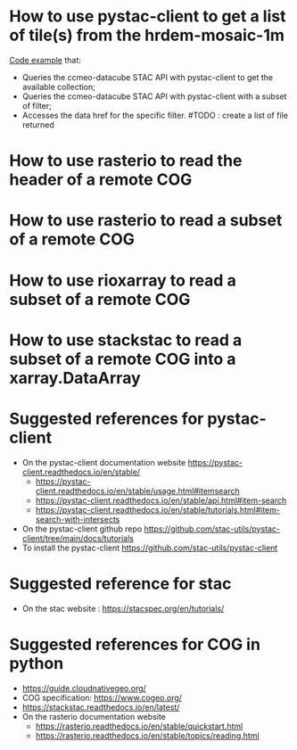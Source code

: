 # How to use pystac-client to get a list of tile(s) from the hrdem-mosaic-1m
[Code example](pystac-client-example.py) that:
 - Queries the ccmeo-datacube STAC API with pystac-client to get the available collection;
 - Queries the ccmeo-datacube STAC API with pystac-client with a subset of filter;
 - Accesses the data href for the specific filter.
 #TODO : create a list of file returned

# How to use rasterio to read the header of a remote COG 
# How to use rasterio to read a subset of a remote COG
# How to use rioxarray to read a subset of a remote COG
# How to use stackstac to read a subset of a remote COG into a xarray.DataArray

# Suggested references for pystac-client
- On the pystac-client documentation website https://pystac-client.readthedocs.io/en/stable/
    - https://pystac-client.readthedocs.io/en/stable/usage.html#itemsearch
    - https://pystac-client.readthedocs.io/en/stable/api.html#item-search
    - https://pystac-client.readthedocs.io/en/stable/tutorials.html#item-search-with-intersects
- On the pystac-client github repo https://github.com/stac-utils/pystac-client/tree/main/docs/tutorials
- To install the pystac-client https://github.com/stac-utils/pystac-client

# Suggested reference for stac 
- On the stac website : https://stacspec.org/en/tutorials/

# Suggested references for COG in python 
- https://guide.cloudnativegeo.org/
- COG specification: https://www.cogeo.org/
- https://stackstac.readthedocs.io/en/latest/
- On the rasterio documentation website 
    - https://rasterio.readthedocs.io/en/stable/quickstart.html 
    - https://rasterio.readthedocs.io/en/stable/topics/reading.html

